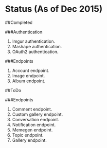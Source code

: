 # Status (As of Dec 2015)

##Completed

###Authentication
1. Imgur authentication.
2. Mashape authentication.
3. OAuth2 authentication.

###Endpoints
1. Account endpoint.
2. Image endpoint.
3. Album endpoint.

##ToDo

###Endpoints
1. Comment endpoint.
2. Custom gallery endpoint.
3. Conversation endpoint.
4. Notification endpoint.
5. Memegen endpoint.
6. Topic endpoint.
7. Gallery endpoint.